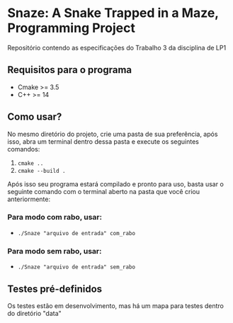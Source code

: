 # Snaze: A Snake Trapped in a Maze, Programming Project
 Repositório contendo as especificações do Trabalho 3 da disciplina de LP1

## Requisitos para o programa
- Cmake >= 3.5
- C++ >= 14

## Como usar?

No mesmo diretório do projeto, crie uma pasta de sua preferência, após isso, abra um terminal dentro dessa pasta e execute os seguintes comandos:

1. `cmake ..`
2. `cmake --build .`

Após isso seu programa estará compilado e pronto para uso, basta usar o seguinte comando com o terminal aberto na pasta que você criou anteriormente:

### Para modo com rabo, usar:

- `./Snaze "arquivo de entrada" com_rabo`

### Para modo sem rabo, usar:

- `./Snaze "arquivo de entrada" sem_rabo`

## Testes pré-definidos
Os testes estão em desenvolvimento, mas há um mapa para testes dentro do diretório "data"